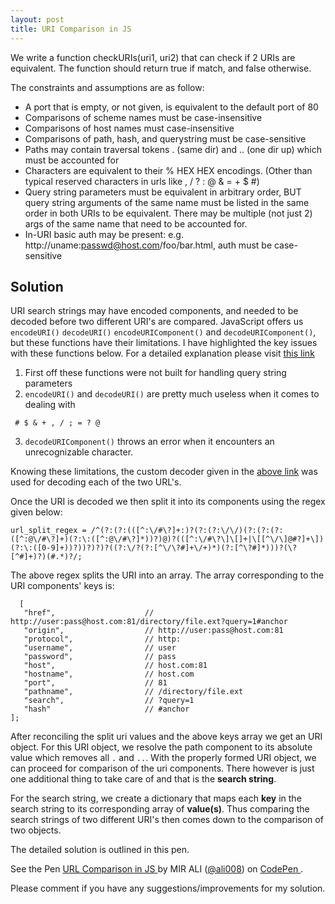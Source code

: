 ```yaml
---
layout: post
title: URI Comparison in JS
---
```


We write a function checkURIs(uri1, uri2) that can check if 2 URIs are equivalent. The function should return true if match, and false otherwise.

The constraints and assumptions are as follow:

* A port that is empty, or not given, is equivalent to the default port of 80
* Comparisons of scheme names must be case-insensitive
* Comparisons of host names must case-insensitive
* Comparisons of path, hash, and querystring must be case-sensitive
* Paths may contain traversal tokens . (same dir) and .. (one dir up) which must be accounted for
* Characters are equivalent to their % HEX HEX encodings. (Other than typical reserved characters in urls like , / ? : @ & = + $ #)
* Query string parameters must be equivalent in arbitrary order, BUT query string arguments of the same name must be listed in the same order in both URIs to be equivalent. There may be multiple (not just 2) args of the same name that need to be accounted for.
* In-URI basic auth may be present: e.g. http://uname:passwd@host.com/foo/bar.html, auth must be case-sensitive

## Solution

URI search strings may have encoded components, and needed to be decoded before two different URI's are compared. JavaScript offers us `encodeURI()` `decodeURI()` `encodeURIComponent()` and `decodeURIComponent()`, but these functions have their limitations. I have highlighted the key issues with these functions below. For a detailed explanation please visit [this link](http://unixpapa.com/js/querystring.html)
 
 1. First off these functions were not built for handling query string parameters
 2. `encodeURI()` and `decodeURI()` are pretty much useless when it comes to dealing with 
 
 ```
  # $ & + , / ; = ? @
 ```
 3. `decodeURIComponent()` throws an error when it encounters an unrecognizable character.
 
 Knowing these limitations, the custom decoder given in the [above link](http://unixpapa.com/js/querystring.html) was used for decoding each of the two URL's.
 
 Once the URI is decoded we then split it into its components using the regex given below:
 
 ```
 url_split_regex = /^(?:(?:(([^:\/#\?]+:)?(?:(?:\/\/)(?:(?:(?:([^:@\/#\?]+)(?:\:([^:@\/#\?]*))?)@)?(([^:\/#\?\]\[]+|\[[^\/\]@#?]+\])(?:\:([0-9]+))?))?)?)?((?:\/?(?:[^\/\?#]+\/+)*)(?:[^\?#]*)))?(\?[^#]+)?)(#.*)?/;
 ```
 
 The above regex splits the URI into an array. The array corresponding to the URI components' keys is:
 
 ```
   [
    "href",                    // http://user:pass@host.com:81/directory/file.ext?query=1#anchor
    "origin",                  // http://user:pass@host.com:81
    "protocol",                // http:
    "username",                // user
    "password",                // pass
    "host",                    // host.com:81
    "hostname",                // host.com
    "port",                    // 81
    "pathname",                // /directory/file.ext
    "search",                  // ?query=1
    "hash"                     // #anchor
];

 ```
 
 After reconciling the split uri values and the above keys array we get an URI object. For this URI object, we resolve the path component to its absolute value which removes all `.` and `..`.  With the properly formed URI object, we can proceed for comparison of the uri components. There however is just one additional thing to take care of and that is the **search string**. 
 
 For the search string, we create a dictionary that maps each **key** in the search string to its corresponding array of **value(s)**. Thus comparing the search strings of two different URI's then comes down to the comparison of two objects.
 
 The detailed solution is outlined in this pen. 
 
 <p data-height="1100" data-theme-id="dark" data-slug-hash="PmgmYL" data-default-tab="js" data-user="ali008" data-embed-version="2" data-pen-title="URL Comparison in JS" class="codepen"> See the Pen <a href="https://codepen.io/ali008/pen/PmgmYL/"> URL Comparison in JS </a> by MIR ALI (<a href="https://codepen.io/ali008">@ali008</a>) on <a href="https://codepen.io"> CodePen </a>. </p>
<script async src="https://production-assets.codepen.io/assets/embed/ei.js"> </script>

Please comment if you have any suggestions/improvements for my solution.
